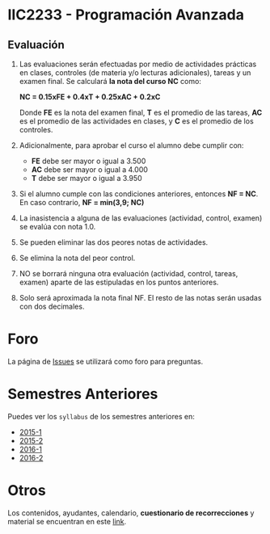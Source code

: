 # IIC2233 - Programación Avanzada


## Evaluación

1. Las evaluaciones serán efectuadas por medio de actividades prácticas en clases, 
controles (de materia y/o lecturas adicionales), tareas y un examen final. Se calculará **la nota del curso NC** como:

    **NC = 0.15xFE + 0.4xT + 0.25xAC + 0.2xC**

    Donde **FE** es la nota del examen final, **T** es el promedio de las tareas, **AC** es el promedio de las actividades en clases, y **C** es el promedio de los controles.

1.  Adicionalmente, para aprobar el curso el alumno debe cumplir con:
    - **FE** debe ser mayor o igual a 3.500
    - **AC** debe ser mayor o igual a 4.000
    - **T** debe ser mayor o igual a 3.950
1. Si el alumno cumple con las condiciones anteriores, entonces **NF = NC**. En caso contrario, **NF = min(3,9; NC)**
1. La inasistencia a alguna de las evaluaciones (actividad, control, examen) se evalúa con nota 1.0.
1. Se pueden eliminar las dos peores notas de actividades.
1. Se elimina la nota del peor control.
1. NO se borrará ninguna otra evaluación (actividad, control, tareas, examen) aparte de las estipuladas en los puntos anteriores.  
1. Solo será aproximada la nota final NF. El resto de las notas serán usadas con dos decimales.


# Foro

La página de [Issues](../../issues) se utilizará como foro para preguntas.


# Semestres Anteriores

Puedes ver los `syllabus` de los semestres anteriores en:
- [2015-1](https://github.com/IIC2233-2015-1/syllabus)
- [2015-2](https://github.com/IIC2233-2015-2/syllabus)
- [2016-1](https://github.com/IIC2233-2016-1/syllabus)
- [2016-2](https://github.com/IIC2233-2016-02/Syllabus)


# Otros

Los contenidos, ayudantes, calendario, **cuestionario de recorrecciones** y material se encuentran en este [link](https://iic2233.github.io/).
